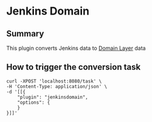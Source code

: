 # Jenkins Domain

## Summary

This plugin converts Jenkins data to [Domain Layer](../domainlayer/README.md) data


## How to trigger the conversion task
```
curl -XPOST 'localhost:8080/task' \
-H 'Content-Type: application/json' \
-d '[[{
    "plugin": "jenkinsdomain",
    "options": {
    }
}]]'
```
